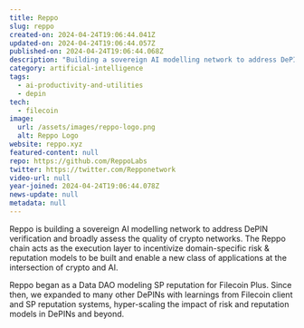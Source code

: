 ```yaml
---
title: Reppo
slug: reppo
created-on: 2024-04-24T19:06:44.041Z
updated-on: 2024-04-24T19:06:44.057Z
published-on: 2024-04-24T19:06:44.068Z
description: "Building a sovereign AI modelling network to address DePIN verification and broadly assess the quality of crypto networks."
category: artificial-intelligence
tags:
  - ai-productivity-and-utilities
  - depin
tech:
  - filecoin
image:
  url: /assets/images/reppo-logo.png
  alt: Reppo Logo
website: reppo.xyz
featured-content: null
repo: https://github.com/ReppoLabs
twitter: https://twitter.com/Repponetwork
video-url: null
year-joined: 2024-04-24T19:06:44.078Z
news-update: null
metadata: null
---
```


Reppo is building a sovereign AI modelling network to address DePIN verification and broadly assess the quality of crypto networks. The Reppo chain acts as the execution layer to incentivize domain-specific risk & reputation models to be built and enable a new class of applications at the intersection of crypto and AI.

Reppo began as a Data DAO modeling SP reputation for Filecoin Plus. Since then, we expanded to many other DePINs with learnings from Filecoin client and SP reputation systems, hyper-scaling the impact of risk and reputation models in DePINs and beyond.
